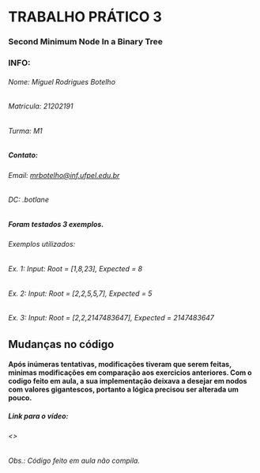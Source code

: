# TRABALHO PRÁTICO 3
### Second Minimum Node In a Binary Tree

### INFO:
###### Nome: Miguel Rodrigues Botelho
###### Matricula: 21202191
###### Turma: M1
##### Contato:
###### Email: mrbotelho@inf.ufpel.edu.br 
###### DC: .botlane

##### Foram testados 3 exemplos.
###### Exemplos utilizados: 
###### Ex. 1: Input: Root = [1,8,23], Expected = 8
###### Ex. 2: Input: Root = [2,2,5,5,7], Expected = 5
###### Ex. 3: Input: Root = [2,2,2147483647], Expected = 2147483647

## Mudanças no código
#### Após inúmeras tentativas, modificações tiveram que serem feitas, minimas modificações em comparação aos exercicios anteriores. Com o codigo feito em aula, a sua implementação deixava a desejar em nodos com valores gigantescos, portanto a lógica precisou ser alterada um pouco.
##### Link para o vídeo:
###### <>
###### Obs.: Código feito em aula não compila. 
